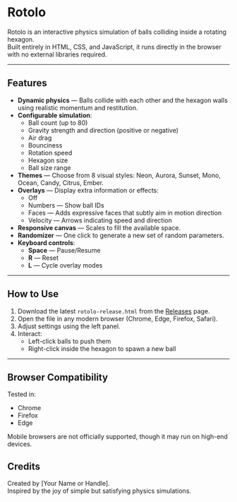 # Rotolo

Rotolo is an interactive physics simulation of balls colliding inside a rotating hexagon.  
Built entirely in HTML, CSS, and JavaScript, it runs directly in the browser with no external libraries required.

---

## Features

- **Dynamic physics** — Balls collide with each other and the hexagon walls using realistic momentum and restitution.
- **Configurable simulation**:
  - Ball count (up to 80)
  - Gravity strength and direction (positive or negative)
  - Air drag
  - Bounciness
  - Rotation speed
  - Hexagon size
  - Ball size range
- **Themes** — Choose from 8 visual styles: Neon, Aurora, Sunset, Mono, Ocean, Candy, Citrus, Ember.
- **Overlays** — Display extra information or effects:
  - Off
  - Numbers — Show ball IDs
  - Faces — Adds expressive faces that subtly aim in motion direction
  - Velocity — Arrows indicating speed and direction
- **Responsive canvas** — Scales to fill the available space.
- **Randomizer** — One click to generate a new set of random parameters.
- **Keyboard controls**:
  - **Space** — Pause/Resume
  - **R** — Reset
  - **L** — Cycle overlay modes

---

## How to Use

1. Download the latest `rotolo-release.html` from the [Releases](../../releases) page.
2. Open the file in any modern browser (Chrome, Edge, Firefox, Safari).
3. Adjust settings using the left panel.
4. Interact:
   - Left-click balls to push them
   - Right-click inside the hexagon to spawn a new ball

---

## Browser Compatibility

Tested in:
- Chrome
- Firefox
- Edge

Mobile browsers are not officially supported, though it may run on high-end devices.

## Credits

Created by [Your Name or Handle].  
Inspired by the joy of simple but satisfying physics simulations.
